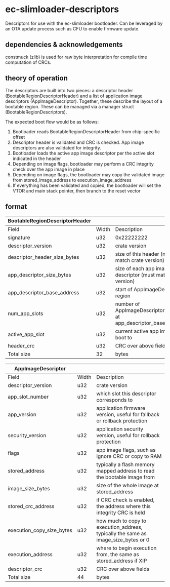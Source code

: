 # ec-slimloader-descriptors

Descriptors for use with the ec-slimloader bootloader. Can be leveraged by an OTA update process such as CFU to enable firmware update.

## dependencies & acknowledgements

constmuck (zlib) is used for raw byte interpretation for compile time computation of CRCs.

## theory of operation

The descriptors are built into two pieces: a descriptor header (BootableRegionDescriptorHeader) and a list of application image descriptors (AppImageDescriptor). Together, these describe the layout of a bootable region. These can be managed via a manager struct (BootableRegionDescriptors).

The expected boot flow would be as follows:

1. Bootloader reads BootableRegionDescriptorHeader from chip-specific offset
2. Descriptor header is validated and CRC is checked. App image descriptors are also validated for integrity.
3. Bootloader loads the active app image descriptor per the active slot indicated in the header
4. Depending on image flags, bootloader may perform a CRC integrity check over the app image in place
5. Depending on image flags, the bootloader may copy the validated image from stored_image_address to execution_image_address
6. If everything has been validated and copied, the bootloader will set the VTOR and main stack pointer, then branch to the reset vector

## format

| BootableRegionDescriptorHeader | | |
| ----- | ----- | ----------- |
| Field | Width | Description |
| signature | u32 | 0x22222222 |
| descriptor_version | u32 | crate version |
| descriptor_header_size_bytes | u32 | size of this header (must match crate version) |
| app_descriptor_size_bytes | u32 | size of each app image descriptor (must match crate version) |
| app_descriptor_base_address | u32 | start of AppImageDescriptor region |
| num_app_slots | u32 | number of AppImageDescriptors located at app_descriptor_base_address |
| active_app_slot | u32 | current active app image to boot to |
| header_crc | u32 | CRC over above fields |
| Total size | 32 | bytes |

| AppImageDescriptor | | |
| ----- | ----- | ----------- |
| Field | Width | Description |
| descriptor_version | u32 | crate version |
| app_slot_number | u32 | which slot this descriptor corresponds to |
| app_version | u32 | application firmware version, useful for fallback or rollback protection |
| security_version | u32 | application security version, useful for rollback protection |
| flags | u32 | app image flags, such as ignore CRC or copy to RAM |
| stored_address | u32 | typically a flash memory mapped address to read the bootable image from |
| image_size_bytes | u32 | size of the whole image at stored_address |
| stored_crc_address | u32 | if CRC check is enabled, the address where this integrity CRC is held |
| execution_copy_size_bytes | u32 | how much to copy to execution_address, typically the same as image_size_bytes or 0 |
| execution_address | u32 | where to begin execution from, the same as stored_address if XIP |
| descriptor_crc | u32 | CRC over above fields |
| Total size | 44 | bytes |
